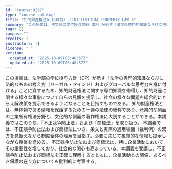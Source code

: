 ```yaml
---
id: "course:9297"
type: "course-catalog"
title: "知的財産権法a(18以前) ／INTELLECTUAL PROPERTY LAW a"
summary: "この授業は、法学部の学位授与方針（DP）が示す「法学の専門的知識ならびに法的なものの考え方（リーガル・マインド）およびグローバルな思考力を身に付ける」ことに資するため、知的財産権法に関する専門知識を修得し、知的財産に関する様々な事象について…"
tags: []
campus: ""
credits: 2
instructors: []
license: " "
version:
  created_at: "2025-10-09T03:48:57Z"
  updated_at: "2025-10-09T03:48:57Z"
---
```


この授業は、法学部の学位授与方針（DP）が示す「法学の専門的知識ならびに法的なものの考え方（リーガル・マインド）およびグローバルな思考力を身に付ける」ことに資するため、知的財産権法に関する専門知識を修得し、知的財産に関する様々な事象について自らの見解を提示し、社会の様々な問題を総合的にとらえ解決策を提示できるようになることを目指すものである。 知的財産権法とは、無体物である情報を保護するための一連の法律の総称であり、産業的な側面の工業所有権法分野と、文化的な側面の著作権法に大別することができる。本講義ではこのうち、「不正競争防止法」および「商標法」を取り扱う。 本講義では、不正競争防止法および商標法につき、条文と実際の適用場面（裁判例）の双方を見据えながら制度全体の理解を目指す。必要に応じて視覚的な情報も提示しながら授業を進める。 不正競争防止法および商標法は、特に企業活動においてその重要性を増しており、社会的な関心も高まっている。本講義を受講し、不正競争防止法および商標法を正確に理解するとともに、企業活動との関係、あるべき保護の在り方についても批判的に考察する。
